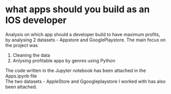# what apps should you build as an IOS developer

Analysis on which app should a developer build to have maximum profits, by analysing 2 datasets - Appstore and GooglePlaystore.
The main focus on the project was
1. Cleaning the data
2. Anlysing profitable apps by genres using Python

The code written in the Jupyter notebook has been attached in the Apps.ipynb file<br>
The two datasets - AppleStore and Ggoogleplaystore I worked with has also been attached.
